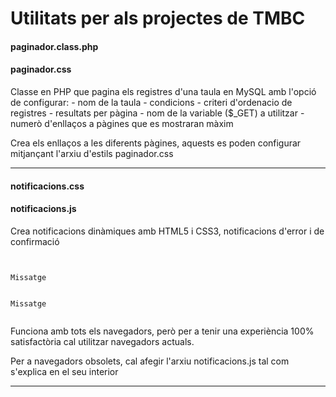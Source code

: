 Utilitats per als projectes de TMBC
=========

#### paginador.class.php
#### paginador.css

Classe en PHP que pagina els registres d'una taula en MySQL amb l'opció de configurar:
			- nom de la taula
			- condicions
			- criteri d'ordenacio de registres
			- resultats per pàgina
			- nom de la variable ($_GET) a utilitzar
			- numerò d'enllaços a pàgines que es mostraran màxim

Crea els enllaços a les diferents pàgines, aquests es poden configurar mitjançant l'arxiu d'estils paginador.css

-------------------------


#### notificacions.css
#### notificacions.js

Crea notificacions dinàmiques amb HTML5 i CSS3, notificacions d'error i de confirmació

<code>
		<div id=notificacions ok>Missatge</div>
		<div id=notificacions error>Missatge</div>
</code>

Funciona amb tots els navegadors, però per a tenir una experiència 100% satisfactòria cal utilitzar navegadors actuals.

Per a navegadors obsolets, cal afegir l'arxiu notificacions.js tal com s'explica en el seu interior


-------------------------
